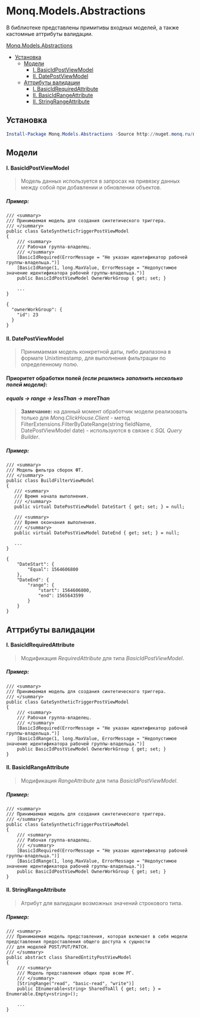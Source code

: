 # Monq.Models.Abstractions

В библиотеке представлены примитивы входных моделей, а также кастомные аттрибуты валидации.

<!-- TOC -->
[Monq.Models.Abstractions](#monqmodelsabstractions)
  - [Установка](#установка)
    - [Модели](#модели)
        - [I. BasicIdPostViewModel](#i-basicidpostviewmodel)
        - [II. DatePostViewModel](#ii-datepostviewmodel)
    - [Аттрибуты валидации](#аттрибуты-валидации)
      - [I. BasicIdRequiredAttribute](#i-basicidrequiredattribute)
      - [II. BasicIdRangeAttribute](#ii-basicidrangeattribute)
      - [II. StringRangeAttribute](#ii-stringrangeattribute)

<!-- /TOC -->

## Установка

```powershell
Install-Package Monq.Models.Abstractions -Source http://nuget.monq.ru/nuget/Default
```

## Модели

#### I. BasicIdPostViewModel

> Модель данных используется в запросах на привязку данных между собой при добавлении и обновлении объектов. 

##### Пример:

```CSharp
/// <summary>
/// Принимаемая модель для создания синтетического триггера.
/// </summary>
public class GateSyntheticTriggerPostViewModel
{
    /// <summary>
    /// Рабочая группа-владелец.
    /// </summary>
    [BasicIdRequired(ErrorMessage = "Не указан идентификатор рабочей группы-владельца.")]
    [BasicIdRange(1, long.MaxValue, ErrorMessage = "Недопустимое значение идентификатора рабочей группы-владельца.")]
    public BasicIdPostViewModel OwnerWorkGroup { get; set; }

    ...
}
```

```JS
{
  "ownerWorkGroup": {
    "id": 23
  }
}
```

#### II. DatePostViewModel

> Принимаемая модель конкретной даты, либо диапазона в формате Unixtimestamp, для выполнения фильтрации по определенному полю.

#### Приоритет обработки полей _(если решились заполнить несколько полей модели)_: 
#### _equals -> range -> lessThan -> moreThan_ 

> **Замечание:** на данный момент обработчик модели реализовать только для _Monq.ClickHouse.Client_ - метод FilterExtensions.FilterByDateRange(string fieldName, DatePostViewModel date) - используются в связке с _SQL Query Builder_.


##### Пример:

```CSharp
/// <summary>
/// Модель фильтра сборок ФТ.
/// </summary>
public class BuildFilterViewModel
{
   /// <summary>
   /// Время начала выполнения.
   /// </summary>
   public virtual DatePostViewModel DateStart { get; set; } = null;

   /// <summary>
   /// Время окончания выполнения.
   /// </summary>
   public virtual DatePostViewModel DateEnd { get; set; } = null;

   ...
}
```

```JS
{
    "DateStart": {
        "Equal": 1564606800
    },
    "DateEnd": {
        "range": {
            "start": 1564606800,
            "end": 1565643599
        }
    }
}
```

## Аттрибуты валидации

#### I. BasicIdRequiredAttribute

> Модификация _RequiredAttribute_ для типа _BasicIdPostViewModel_.

##### Пример:

```CSharp
/// <summary>
/// Принимаемая модель для создания синтетического триггера.
/// </summary>
public class GateSyntheticTriggerPostViewModel
{
    /// <summary>
    /// Рабочая группа-владелец.
    /// </summary>
    [BasicIdRequired(ErrorMessage = "Не указан идентификатор рабочей группы-владельца.")]
    [BasicIdRange(1, long.MaxValue, ErrorMessage = "Недопустимое значение идентификатора рабочей группы-владельца.")]
    public BasicIdPostViewModel OwnerWorkGroup { get; set; }
}
```

#### II. BasicIdRangeAttribute

> Модификация _RangeAttribute_ для типа _BasicIdPostViewModel_.

##### Пример:

```CSharp
/// <summary>
/// Принимаемая модель для создания синтетического триггера.
/// </summary>
public class GateSyntheticTriggerPostViewModel
{
    /// <summary>
    /// Рабочая группа-владелец.
    /// </summary>
    [BasicIdRequired(ErrorMessage = "Не указан идентификатор рабочей группы-владельца.")]
    [BasicIdRange(1, long.MaxValue, ErrorMessage = "Недопустимое значение идентификатора рабочей группы-владельца.")]
    public BasicIdPostViewModel OwnerWorkGroup { get; set; }
}
```

#### II. StringRangeAttribute

> Атрибут для валидации возможных значений строкового типа.

##### Пример:

```CSharp
/// <summary>
/// Принимаемая модель представления, которая включает в себя модели представления предоставления общего доступа к сущности
/// для моделей POST/PUT/PATCH.
/// </summary>
public abstract class SharedEntityPostViewModel
{
    /// <summary>
    /// Модель представления общих прав всем РГ.
    /// </summary>
    [StringRange("read", "basic-read", "write")]
    public IEnumerable<string> SharedToAll { get; set; } = Enumerable.Empty<string>();

    ...
}
```